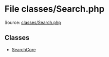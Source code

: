 File classes/Search.php
=========

Source: [classes/Search.php](https://github.com/PrestaShop/PrestaShop/blob/1.6.0.12/classes/Search.php)


Classes
-------

* [SearchCore](class.SearchCore.md)

